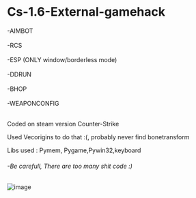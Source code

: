 # Cs-1.6-External-gamehack
-AIMBOT<br><br>
-RCS <br><br>
-ESP (ONLY window/borderless mode) <br><br>
-DDRUN<br><br>
-BHOP<br><br>
-WEAPONCONFIG<br><br>


Coded on steam version Counter-Strike

Used Vecorigins to do that :(, probably never find bonetransform 

Libs used : Pymem, Pygame,Pywin32,keyboard

###### -Be carefull, There are too many shit code :)
![image](https://user-images.githubusercontent.com/122759684/212586680-bafab421-da90-4cb0-8179-27188b489fe1.png)


